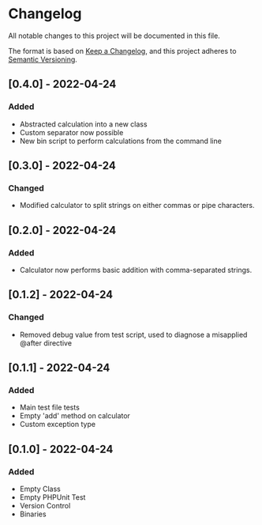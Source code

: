 # Changelog

All notable changes to this project will be documented in this file.

The format is based on [Keep a Changelog](https://keepachangelog.com/en/1.0.0/),
and this project adheres to [Semantic Versioning](https://semver.org/spec/v2.0.0.html).

## [0.4.0] - 2022-04-24
### Added
- Abstracted calculation into a new class
- Custom separator now possible
- New bin script to perform calculations from the command line

## [0.3.0] - 2022-04-24
### Changed
- Modified calculator to split strings on either commas or pipe characters.

## [0.2.0] - 2022-04-24
### Added
- Calculator now performs basic addition with comma-separated strings.

## [0.1.2] - 2022-04-24
### Changed
- Removed debug value from test script, used to diagnose a misapplied @after directive

## [0.1.1] - 2022-04-24
### Added
- Main test file tests
- Empty 'add' method on calculator
- Custom exception type

## [0.1.0] - 2022-04-24
### Added
- Empty Class
- Empty PHPUnit Test
- Version Control
- Binaries
